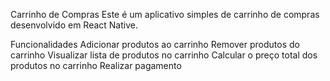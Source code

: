 Carrinho de Compras
Este é um aplicativo simples de carrinho de compras desenvolvido em React Native.

Funcionalidades
Adicionar produtos ao carrinho
Remover produtos do carrinho
Visualizar lista de produtos no carrinho
Calcular o preço total dos produtos no carrinho
Realizar pagamento
